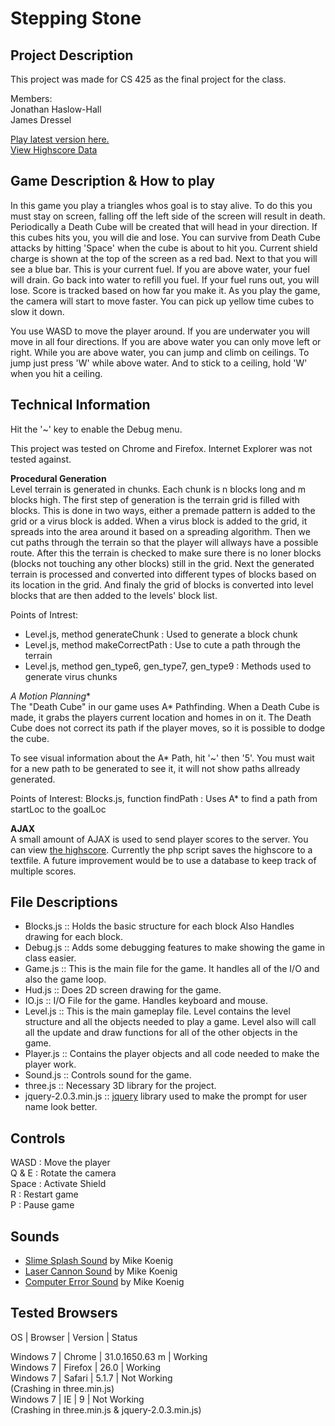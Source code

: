 Stepping Stone
====================

Project Description
-------------------

This project was made for CS 425 as the final project for the class.  

Members:  
Jonathan Haslow-Hall  
James Dressel  

[Play latest version here.](http://www.divided-games.com/CS425/index.html)  
[View Highscore Data](http://www.divided-games.com/CS425/php/highscore.php)

Game Description & How to play
------------------------------

In this game you play a triangles whos goal is to stay alive. To do this you 
must stay on screen, falling off the left side of the screen will result in 
death. Periodically a Death Cube will be created that will head in your 
direction. If this cubes hits you, you will die and lose. You can survive from
 Death Cube attacks by hitting 'Space' when the cube is about to hit you. 
Current shield charge is shown at the top of the screen as a red bad. Next to 
that you will see a blue bar. This is your current fuel. If you are above 
water, your fuel will drain. Go back into water to refill you fuel. If your fuel
 runs out, you will lose. Score is tracked based on how far you make it. As you 
play the game, the camera will start to move faster. You can pick up yellow time
 cubes to slow it down. 

You use WASD to move the player around. If you are underwater you will move in 
all four directions. If you are above water you can only move left or right. 
While you are above water, you can jump and climb on ceilings. To jump just 
press 'W' while above water. And to stick to a ceiling, hold 'W' when you hit a
ceiling. 

Technical Information
---------------------

Hit the '~' key to enable the Debug menu. 

This project was tested on Chrome and Firefox. Internet Explorer was not tested
against.

**Procedural Generation**  
Level terrain is generated in chunks. Each chunk is n blocks long and m blocks 
high. The first step of generation is the terrain grid is filled with blocks. 
This is done in two ways, either a premade pattern is added to the grid or a 
virus block is added. When a virus block is added to the grid, it spreads into 
the area around it based on a spreading algorithm. Then we cut paths through 
the terrain so that the player will allways have a possible route. After this 
the terrain is checked to make sure there is no loner blocks (blocks not 
touching any other blocks) still in the grid. Next the generated terrain is 
processed and converted into different types of blocks based on its location in
the grid. And finaly the grid of blocks is converted into level blocks that are
then added to the levels' block list.   

Points of Intrest:  
* Level.js, method generateChunk : Used to generate a block chunk  
* Level.js, method makeCorrectPath : Use to cute a path through the terrain
* Level.js, method gen_type6, gen_type7, gen_type9 : Methods used to generate virus chunks 

**A* Motion Planning**  
The "Death Cube" in our game uses A* Pathfinding. When a Death Cube is made, it 
grabs the players current location and homes in on it. The Death Cube does not 
correct its path if the player moves, so it is possible to dodge the cube. 

To see visual information about the A* Path, hit '~' then '5'. You must wait 
for a new path to be generated to see it, it will not show paths allready generated. 

Points of Interest: 
Blocks.js, function findPath : Uses A* to find a path from startLoc to the goalLoc

**AJAX**  
A small amount of AJAX is used to send player scores to the server. You can
view [the highscore](http://www.divided-games.com/CS425/php/highscore.php). 
Currently the php script saves the highscore to a textfile. A future improvement
would be to use a database to keep track of multiple scores.  

File Descriptions
-----------------

* Blocks.js :: Holds the basic structure for each block Also Handles drawing for each block.
* Debug.js :: Adds some debugging features to make showing the game in class easier.  
* Game.js :: This is the main file for the game. It handles all of the I/O and also the game loop. 
* Hud.js :: Does 2D screen drawing for the game. 
* IO.js :: I/O File for the game. Handles keyboard and mouse. 
* Level.js :: This is the main gameplay file. Level contains the level structure and all the objects needed to play a game. Level also will call all the update and draw functions for all of the other objects in the game. 
* Player.js :: Contains the player objects and all code needed to make the player work. 
* Sound.js :: Controls sound for the game. 
* three.js :: Necessary 3D library for the project.
* jquery-2.0.3.min.js ::  [jquery](http://jquery.com) library used to make the prompt for user name look better.

Controls
--------

WASD  : Move the player  
Q & E : Rotate the camera  
Space : Activate Shield  
R     : Restart game  
P     : Pause game

Sounds
------

* [Slime Splash Sound](http://soundbible.com/1097-Slime-Splash.html) by Mike Koenig
* [Laser Cannon Sound](http://soundbible.com/1771-Laser-Cannon.html) by Mike Koenig
* [Computer Error Sound](http://soundbible.com/172-Computer-Error.html) by Mike Koenig  

Tested Browsers
---------------

OS | Browser | Version | Status 

Windows 7 | Chrome | 31.0.1650.63 m | Working   
Windows 7 | Firefox | 26.0 | Working  
Windows 7 | Safari | 5.1.7 | Not Working  
(Crashing in three.min.js)  
Windows 7 | IE | 9 | Not Working  
(Crashing in three.min.js & jquery-2.0.3.min.js)

